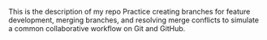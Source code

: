 This is the description of my repo
Practice creating branches for feature development, merging branches, and resolving merge conflicts to simulate a common collaborative workflow on Git and GitHub.
